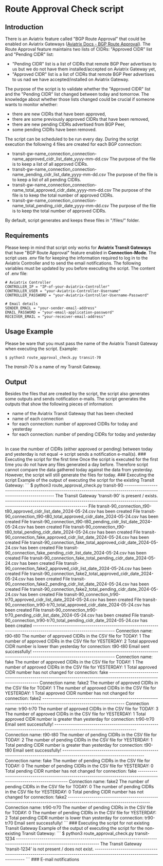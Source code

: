 # Route Approval Check script
## Introduction
There is an Aviatrix feature called "BGP Route Approval" that could be enabled on Aviatrix Gateways ([Aviatrix Docs - BGP Route Approval](https://docs.aviatrix.com/documentation/latest/building-your-network/transit-bgp-route-approval.html?expand=true)).
The Route Approval feature maintains two lists of CIDRs: "Approved CIDR" list and "Pending CIDR" list:
- "Pending CIDR" list is a list of CIDRs that remote BGP Peer advertises to us but we do not have them installed/accepted on Aviatrix Gateway yet,
- "Approved CIDR" list is a list of CIDRs that remote BGP Peer advertises to us nad we have accepted/installed on Aviatrix Gateway.

The purpose of the script is to validate whether the "Approved CIDR" list and the "Pending CIDR" list changed between today and tomorrow. 
The knowledge about whether those lists changed could be crucial if someone wants to monitor whether: 
- there are new CIDRs that have been approved, 
- there are some previously approved CIDRs that have been removed, 
- there are new pending CIDRs advertised from BGP Peer, 
- some pending CIDRs have been removed.

The script can be scheduled to be run every day. During the script execution the following 4 files are created for each BGP connection:
- transit-gw-name_connection_connection-name_approved_cidr_list_date_yyyy-mm-dd.csv
  The purpose of the file is to keep a list of all approved CIDRs.
- transit-gw-name_connection_connection-name_pending_cidr_list_date_yyyy-mm-dd.csv
  The purpose of the file is to keep a list of all pending CIDRs.
- transit-gw-name_connection_connection-name_total_approved_cidr_date_yyyy-mm-dd.csv
  The purpose of the file is to keep the total number of approved CIDRs.
- transit-gw-name_connection_connection-name_total_pending_cidr_date_yyyy-mm-dd.csv
  The purpose of the file is to keep the total number of approved CIDRs.

By default, script generates and keeps these files in "/files/" folder.
## Requirements
Please keep in mind that script only works for **Aviatrix Transit Gateways** that have "BGP Route Approval" feature enabled in **Connection-Mode**.
The script uses .env file for keeping the information required to log in to the Aviatrix Controller and to send the email notifications.
The following variables must be updated by you before executing the script.
The content of .env file:

```
# Aviatrix Controller
CONTROLLER_IP = "IP-of-your-Aviatrix-Controller"
CONTROLLER_USER = "your-Aviatrix-Controller-Username"
CONTROLLER_PASSWORD = "your-Aviatrix-Controller-Username-Password"

# Email details
SENDER_EMAIL = "your-sender-email-address"
EMAIL_PASSWORD = "your-email-application-password"
RECEIVER_EMAIL = "your-receiver-email-address"
```

## Usage Example
Please be ware that you must pass the name of the Aviatrix Transit Gateway when executing the script.
Example:
```
$ python3 route_approval_check.py transit-70
```
The *transit-70* is a name of my Transit Gateway.

## Output
Besides the files that are created by the script, the script also generates some outputs and sends notification e-mails.
The script generates the outputs that show the following pieces of information:
- name of the Aviatrix Transit Gateway that has been checked
- name of each connection
- for each connection: number of approved CIDRs for today and yesterday
- for each connection: number of pending CIDRs for today and yesterday
<br />
In case the number of CIDRs (either approved or pending) between today and yesterday is not equal -> script sends a notification e-mail(s).
### Executing the script for the first time
Once the script is executed for the first time you do not have any files generated a day before.
Therefore script cannot compare the data gathered today against the data from yesterday.
However, the script will still generate the files for today.
### Executing the script
Example of the output of executing the script for the existing Transit Gateway:
```
$ python3 route_approval_check.py  transit-90
------------------------------------------------------------------------------------------------------------------------
The Transit Gateway 'transit-90' is present / exists.
------------------------------------------------------------------------------------------------------------------------
File transit-90_connection_t90-t80_approved_cidr_list_date_2024-05-24.csv has been created
File transit-90_connection_t90-t80_total_approved_cidr_date_2024-05-24.csv has been created
File transit-90_connection_t90-t80_pending_cidr_list_date_2024-05-24.csv has been created
File transit-90_connection_t90-t80_total_pending_cidr_date_2024-05-24.csv has been created
File transit-90_connection_fake_approved_cidr_list_date_2024-05-24.csv has been created
File transit-90_connection_fake_total_approved_cidr_date_2024-05-24.csv has been created
File transit-90_connection_fake_pending_cidr_list_date_2024-05-24.csv has been created
File transit-90_connection_fake_total_pending_cidr_date_2024-05-24.csv has been created
File transit-90_connection_fake2_approved_cidr_list_date_2024-05-24.csv has been created
File transit-90_connection_fake2_total_approved_cidr_date_2024-05-24.csv has been created
File transit-90_connection_fake2_pending_cidr_list_date_2024-05-24.csv has been created
File transit-90_connection_fake2_total_pending_cidr_date_2024-05-24.csv has been created
File transit-90_connection_tr90-tr70_approved_cidr_list_date_2024-05-24.csv has been created
File transit-90_connection_tr90-tr70_total_approved_cidr_date_2024-05-24.csv has been created
File transit-90_connection_tr90-tr70_pending_cidr_list_date_2024-05-24.csv has been created
File transit-90_connection_tr90-tr70_total_pending_cidr_date_2024-05-24.csv has been created
------------------------------------------------------------------------------------------------------------------------
Connection name:  t90-t80
The number of approved CIDRs in the CSV file for TODAY: 1
The number of approved CIDRs in the CSV file for YESTERDAY: 2
Total approved CIDR number is lower than yesterday for connection:  t90-t80
Email sent successfully!
------------------------------------------------------------------------------------------------------------------------
Connection name:  fake
The number of approved CIDRs in the CSV file for TODAY: 1
The number of approved CIDRs in the CSV file for YESTERDAY: 1
Total approved CIDR number has not changed for connection:  fake
------------------------------------------------------------------------------------------------------------------------
Connection name:  fake2
The number of approved CIDRs in the CSV file for TODAY: 1
The number of approved CIDRs in the CSV file for YESTERDAY: 1
Total approved CIDR number has not changed for connection:  fake2
------------------------------------------------------------------------------------------------------------------------
Connection name:  tr90-tr70
The number of approved CIDRs in the CSV file for TODAY: 3
The number of approved CIDRs in the CSV file for YESTERDAY: 1
Total approved CIDR number is greater than yesterday for connection:  tr90-tr70
Email sent successfully!
------------------------------------------------------------------------------------------------------------------------
Connection name:  t90-t80
The number of pending CIDRs in the CSV file for TODAY: 2
The number of pending CIDRs in the CSV file for YESTERDAY: 1
Total pending CIDR number is greater than yesterday for connection:  t90-t80
Email sent successfully!
------------------------------------------------------------------------------------------------------------------------
Connection name:  fake
The number of pending CIDRs in the CSV file for TODAY: 0
The number of pending CIDRs in the CSV file for YESTERDAY: 0
Total pending CIDR number has not changed for connection:  fake
------------------------------------------------------------------------------------------------------------------------
Connection name:  fake2
The number of pending CIDRs in the CSV file for TODAY: 0
The number of pending CIDRs in the CSV file for YESTERDAY: 0
Total pending CIDR number has not changed for connection:  fake2
------------------------------------------------------------------------------------------------------------------------
Connection name:  tr90-tr70
The number of pending CIDRs in the CSV file for TODAY: 0
The number of pending CIDRs in the CSV file for YESTERDAY: 2
Total pending CIDR number is lower than yesterday for connection:  tr90-tr70
Email sent successfully!
```
### Executing the script for not existing Transit Gateway
Example of the output of executing the script for the non-existing Transit Gateway:
```
$ python3 route_approval_check.py  transit-1234
------------------------------------------------------------------------------------------------------------------------
The Transit Gateway 'transit-1234' is not present / does not exist.
------------------------------------------------------------------------------------------------------------------------
```
### E-mail notifications
